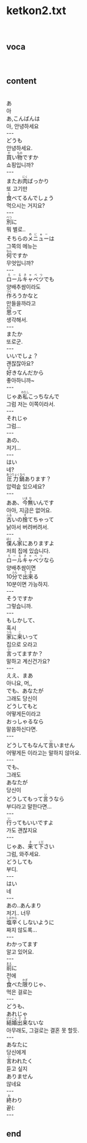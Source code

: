 <h1>ketkon2.txt</h1><br>
<h2>voca</h2><br>
<h2>content</h2><br>
あ<br>
아<br>
あ,こんばんは<br>
아, 안녕하세요<br>
---<br>
どうも<br>
안녕하세요.<br>
<Ruby><rb>買</rb><rt>か</rt></Ruby>い<Ruby><rb>物</rb><rt>もの</rt></Ruby>ですか<br>
쇼핑입니까?<br>
---<br>
またお<Ruby><rb>肉</rb><rt>にく</rt></Ruby>ばっかり<br>
또 고기만<br>
<Ruby><rb>食</rb><rt>た</rt></Ruby>べてるんでしょう<br>
먹으시는 거지요?<br>
---<br>
<Ruby><rb>別</rb><rt>べつ</rt></Ruby>に<br>
뭐 별로..<br>
そちらの<Ruby><rb>メニュー</rb><rt>めにゅー</rt></Ruby>は<br>
그쪽의 메뉴는<br>
<Ruby><rb>何</rb><rt>なん</rt></Ruby>ですか<br>
무엇입니까?<br>
---<br>
<Ruby><rb>ロール</rb><rt>ろーる</rt></Ruby><Ruby><rb>キャベツ</rb><rt>きゃべつ</rt></Ruby>でも<br>
양배추쌈이라도<br>
<Ruby><rb>作</rb><rt>つく</rt></Ruby>ろうかなと<br>
만들을까라고<br>
<Ruby><rb>思</rb><rt>おも</rt></Ruby>って<br>
생각해서.<br>
---<br>
またか<br>
또로군.<br>
---<br>
いいでしょ？<br>
괜찮잖아요?<br>
<Ruby><rb>好</rb><rt>す</rt></Ruby>きなんだから<br>
좋아하니까~<br>
---<br>
じゃあ<Ruby><rb>私</rb><rt>わたし</rt></Ruby>こっちなんで<br>
그럼 저는 이쪽이라서.<br>
---<br>
それじゃ<br>
그럼...<br>
---<br>
あの、<br>
저기...<br>
---<br>
はい<br>
네?<br>
<Ruby><rb>圧力鍋</rb><rt>あつりょくなべ</rt></Ruby>あります？<br>
압력솥 있으세요?<br>
---<br>
ああ、<Ruby><rb>今</rb><rt>いま</rt></Ruby><Ruby><rb>無</rb><rt>な</rt></Ruby>いんです<br>
아아, 지금은 없어요.<br>
<Ruby><rb>古</rb><rt>ふる</rt></Ruby>いの<Ruby><rb>捨</rb><rt>す</rt></Ruby>てちゃって<br>
낡아서 버려버려서.<br>
---<br>
<Ruby><rb>僕</rb><rt>ぼく</rt></Ruby>ん<Ruby><rb>家</rb><rt>ち</rt></Ruby>にありますよ<br>
저희 집에 있습니다.<br>
<Ruby><rb>ロール</rb><rt>ろーる</rt></Ruby><Ruby><rb>キャベツ</rb><rt>きゃべつ</rt></Ruby>なら<br>
양배추쌈이면<br>
10<Ruby><rb>分</rb><rt>ふん</rt></Ruby>で<Ruby><rb>出来</rb><rt>でき</rt></Ruby>る<br>
10분이면 가능하지.<br>
---<br>
そうですか<br>
그렇습니까.<br>
---<br>
もしかして、<br>
혹시<br>
<Ruby><rb>家</rb><rt>うち</rt></Ruby>に<Ruby><rb>来</rb><rt>こ</rt></Ruby>いって<br>
집으로 오라고<br>
<Ruby><rb>言</rb><rt>い</rt></Ruby>ってますか？<br>
말하고 계신건가요?<br>
---<br>
ええ、まあ<br>
아니요, 머,,<br>
でも、あなたが<br>
그래도 당신이<br>
どうしてもと<br>
어떻게든이라고<br>
おっしゃるなら<br>
말씀하신다면.<br>
---<br>
どうしてもなんて<Ruby><rb>言</rb><rt>い</rt></Ruby>いません<br>
어떻게든 이라고는 말하지 않아요.<br>
---<br>
でも、<br>
그래도<br>
あなたが<br>
당신이<br>
どうしてもって<Ruby><rb>言</rb><rt>い</rt></Ruby>うなら<br>
부디라고 말한다면...<br>
---<br>
<Ruby><rb>行</rb><rt>い</rt></Ruby>ってもいいですよ<br>
가도 괜찮지요<br>
---<br>
じゃあ、<Ruby><rb>来</rb><rt>き</rt></Ruby>て<Ruby><rb>下</rb><rt>くだ</rt></Ruby>さい<br>
그럼, 와주세요.<br>
どうしても<br>
부디.<br>
---<br>
はい<br>
네<br>
---<br>
あの..あんまり<br>
저기.. 너무<br>
<Ruby><rb>塩辛</rb><rt>しおから</rt></Ruby>くしないように<br>
짜지 않도록...<br>
---<br>
わかってます<br>
알고 있어요.<br>
---<br>
<Ruby><rb>前</rb><rt>まえ</rt></Ruby>に<br>
전에<br>
<Ruby><rb>食</rb><rt>た</rt></Ruby>べた<Ruby><rb>限</rb><rt>かぎ</rt></Ruby>りじゃ、<br>
먹은 걸로는<br>
---<br>
どうも、<br>
あれじゃ<br>
<Ruby><rb>結婚</rb><rt>けっこん</rt></Ruby><Ruby><rb>出来</rb><rt>でき</rt></Ruby>ないな<br>
아무래도, 그걸로는 결혼 못 할듯.<br>
---<br>
あなたに<br>
당신에게<br>
<Ruby><rb>言</rb><rt>い</rt></Ruby>われたく<br>
듣고 싶지<br>
ありません<br>
않네요<br>
---<br>
<ruby><rb>終</rb><rt>お</rt></ruby>わり<br>
끝(:<br>
---<br>
<h2>end</h2><br>
